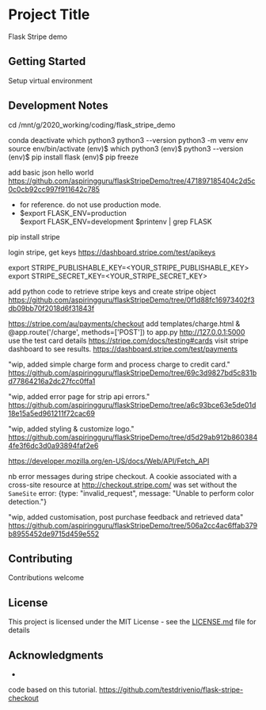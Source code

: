 # Project Title

Flask Stripe demo

## Getting Started

Setup virtual environment


## Development Notes

cd /mnt/g/2020_working/coding/flask_stripe_demo

conda deactivate
which python3
python3 --version
python3 -m venv env
source env/bin/activate
(env)$ which python3
(env)$ python3 --version
(env)$ pip install flask
(env)$ pip freeze


add basic json hello world
https://github.com/aspiringguru/flaskStripeDemo/tree/471897185404c2d5c0c0cb92cc997f911642c785

- for reference. do not use production mode.
- $export FLASK_ENV=production   
$export FLASK_ENV=development
$printenv | grep FLASK

pip install stripe

login stripe, get keys
https://dashboard.stripe.com/test/apikeys

export STRIPE_PUBLISHABLE_KEY=<YOUR_STRIPE_PUBLISHABLE_KEY>
export STRIPE_SECRET_KEY=<YOUR_STRIPE_SECRET_KEY>

add python code to retrieve stripe keys and create stripe object
https://github.com/aspiringguru/flaskStripeDemo/tree/0f1d88fc16973402f3db09bb70f2018d6f31843f


https://stripe.com/au/payments/checkout
add templates/charge.html & @app.route('/charge', methods=['POST']) to app.py
http://127.0.0.1:5000
use the test card details
https://stripe.com/docs/testing#cards
visit stripe dashboard to see results.
https://dashboard.stripe.com/test/payments

"wip, added simple charge form and process charge to credit card."
https://github.com/aspiringguru/flaskStripeDemo/tree/69c3d9827bd5c831bd77864216a2dc27fcc0ffa1


"wip, added error page for strip api errors."
https://github.com/aspiringguru/flaskStripeDemo/tree/a6c93bce63e5de01d18e15a5ed961211f72cac69

"wip, added styling & customize logo."
https://github.com/aspiringguru/flaskStripeDemo/tree/d5d29ab912b8603844fe3f6dc3d0a93894faf2e6

https://developer.mozilla.org/en-US/docs/Web/API/Fetch_API

nb error messages during stripe checkout.
A cookie associated with a cross-site resource at http://checkout.stripe.com/ was set without the `SameSite`
error: {type: "invalid_request", message: "Unable to perform color detection."}

"wip, added customisation, post purchase feedback and retrieved data"
https://github.com/aspiringguru/flaskStripeDemo/tree/506a2cc4ac6ffab379b8955452de9715d459e552





## Contributing

Contributions welcome

## License

This project is licensed under the MIT License - see the [LICENSE.md](LICENSE.md) file for details

## Acknowledgments

*
code based on this tutorial.
https://github.com/testdrivenio/flask-stripe-checkout
